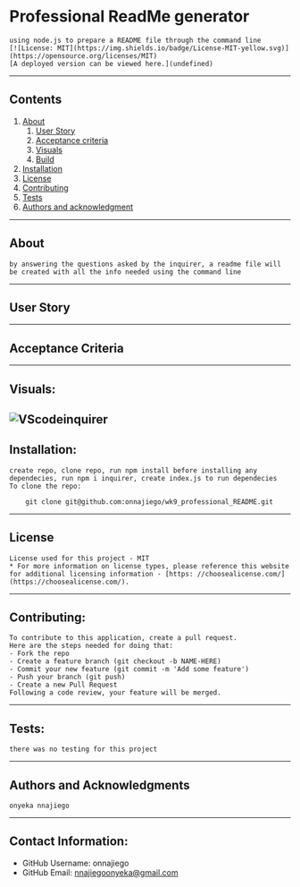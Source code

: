 
    
  # Professional ReadMe generator
    using node.js to prepare a README file through the command line
    [![License: MIT](https://img.shields.io/badge/License-MIT-yellow.svg)](https://opensource.org/licenses/MIT)
    [A deployed version can be viewed here.](undefined)
    
  ---
  ## Contents
  1. [About](#about)
      1. [User Story](#user%20story)
      2. [Acceptance criteria](#acceptance%20criteria)
      3. [Visuals](#visuals)
      4. [Build](#build)
  2. [Installation](#installation)
  3. [License](#license)
  4. [Contributing](#contributing)
  5. [Tests](#tests)
  6. [Authors and acknowledgment](#authors%20and%20acknowledgment)
  ---
  ## About
    by answering the questions asked by the inquirer, a readme file will be created with all the info needed using the command line
  ---
  ## User Story
    
  ---
  ## Acceptance Criteria
    
    
  ---
  ## Visuals:
  ![VScodeinquirer](https://user-images.githubusercontent.com/98449227/161646008-37840832-599f-4b33-be4e-efe07d0aa851.JPG)
  ---
  ## Installation:
    create repo, clone repo, run npm install before installing any dependecies, run npm i inquirer, create index.js to run dependecies
    To clone the repo:
    
        git clone git@github.com:onnajiego/wk9_professional_README.git
    
  ---
  ## License
    License used for this project - MIT
    * For more information on license types, please reference this website
    for additional licensing information - [https: //choosealicense.com/](https://choosealicense.com/).
  ---
  ## Contributing:
    
    To contribute to this application, create a pull request.
    Here are the steps needed for doing that:
    - Fork the repo
    - Create a feature branch (git checkout -b NAME-HERE)
    - Commit your new feature (git commit -m 'Add some feature')
    - Push your branch (git push)
    - Create a new Pull Request
    Following a code review, your feature will be merged.
  ---
  ## Tests:
    there was no testing for this project
  ---
  ## Authors and Acknowledgments
    onyeka nnajiego
  ---
  ## Contact Information:
  * GitHub Username: onnajiego
  * GitHub Email: nnajiegoonyeka@gmail.com
    
  
